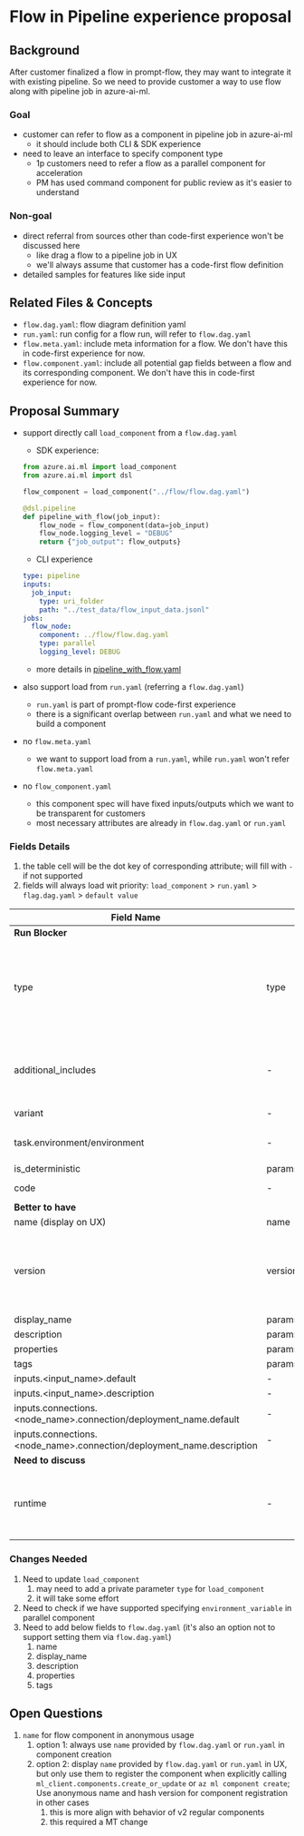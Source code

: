 # Flow in Pipeline experience proposal

## Background

After customer finalized a flow in prompt-flow, they may want to integrate it with existing pipeline. So we need to provide customer a way to use flow along with pipeline job in azure-ai-ml.

### Goal

+ customer can refer to flow as a component in pipeline job in azure-ai-ml
  + it should include both CLI & SDK experience
+ need to leave an interface to specify component type
  + 1p customers need to refer a flow as a parallel component for acceleration
  + PM has used command component for public review as it's easier to understand

### Non-goal

+ direct referral from sources other than code-first experience won't be discussed here
  + like drag a flow to a pipeline job in UX
  + we'll always assume that customer has a code-first flow definition
+ detailed samples for features like side input

## Related Files & Concepts

- `flow.dag.yaml`: flow diagram definition yaml
- `run.yaml`: run config for a flow run, will refer to `flow.dag.yaml`
- `flow.meta.yaml`: include meta information for a flow. We don't have this in code-first experience for now.
- `flow.component.yaml`: include all potential gap fields between a flow and its corresponding component. We don't have this in code-first experience for now.

## Proposal Summary

- support directly call `load_component` from a `flow.dag.yaml`

  - SDK experience:

  ```python
  from azure.ai.ml import load_component
  from azure.ai.ml import dsl
  
  flow_component = load_component("../flow/flow.dag.yaml")
  
  @dsl.pipeline
  def pipeline_with_flow(job_input):
      flow_node = flow_component(data=job_input)
      flow_node.logging_level = "DEBUG"
      return {"job_output": flow_outputs}
  ```

  - CLI experience

  ```yaml
  type: pipeline
  inputs:
    job_input:
      type: uri_folder
      path: "../test_data/flow_input_data.jsonl"
  jobs:
    flow_node:
      component: ../flow/flow.dag.yaml
      type: parallel
      logging_level: DEBUG
  ```

  + more details in [pipeline_with_flow.yaml](../pipeline_job/pipeline_with_flow.yaml)

- also support load from `run.yaml` (referring a `flow.dag.yaml`)

  - `run.yaml` is part of prompt-flow code-first experience
  - there is a significant overlap between `run.yaml` and what we need to build a component

- no `flow.meta.yaml`
  - we want to support load from a `run.yaml`, while `run.yaml` won't refer `flow.meta.yaml`
- no `flow_component.yaml`
  - this component spec will have fixed inputs/outputs which we want to be transparent for customers
  - most necessary attributes are already in `flow.dag.yaml` or `run.yaml`

### Fields Details

1. the table cell will be the dot key of corresponding attribute; will fill with `-` if not supported
2. fields will always load wit priority: `load_component` > `run.yaml` > `flag.dag.yaml` > `default value`

| Field Name                                                   | load_component                   | run.yaml                                           | flow.dag.yaml                                            | default value                                                | comment                                                      |
| ------------------------------------------------------------ | -------------------------------- | -------------------------------------------------- | -------------------------------------------------------- | ------------------------------------------------------------ | ------------------------------------------------------------ |
| **Run Blocker**                                              |                                  |                                                    |                                                          |                                                              |                                                              |
| type                                                         | type                             | -                                                  | -                                                        | parallel                                                     | can be inferred from `node.type` in `pipeline.yaml`; **`type` is not a valid param for `load_component` on regular components** |
| additional_includes                                          | -                                | -                                                  | additional_includes                                      | -                                                            | **v2 sdk need to understand the addtional_includes in dag.yaml to build code snapshot** |
| variant                                                      | -                                | variant                                            | -                                                        | -                                                            |                                                              |
|                                                              |                                  |                                                    |                                                          |                                                              |                                                              |
| task.environment/environment                                 | -                                | -                                                  | environment                                              | latest public prompt-flow runtime image                      |                                                              |
| is_deterministic                                             | params_override.is_deterministic | -                                                  | -                                                        | True                                                         |                                                              |
| code                                                         | -                                | -                                                  | -                                                        | parent of `flow.dag.yaml`                                    |                                                              |
| **Better to have**                                           |                                  |                                                    |                                                          |                                                              |                                                              |
| name (display on UX)                                         | name                             | name                                               | name                                                     | azureml_anonymous                                            |                                                              |
| version                                                      | version                          | -                                                  | -                                                        | hash value if name is not provided; auto-increment if name is provided; raise exception if auto-increment failed | `version` must be provided along with `name`                 |
| display_name                                                 | params_override.display_name     | display_name                                       | display_name                                             | -                                                            |                                                              |
| description                                                  | params_override.description      | description                                        | description                                              | -                                                            |                                                              |
| properties                                                   | params_override.properties       | properties                                         | properties                                               | -                                                            |                                                              |
| tags                                                         | params_override.tags             | tags                                               | tags                                                     | -                                                            |                                                              |
| inputs.<input_name>.default                                  | -                                | columns_mapping.<input_name>                       | inputs.<input_name>.default                              | -                                                            |                                                              |
| inputs.<input_name>.description                              | -                                | -                                                  | inputs.<input_name>.description                          | -                                                            |                                                              |
| inputs.connections.<node_name>.connection/deployment_name.default | -                                | connections.<node_name>.connection/deployment_name | nodes.<node_name>.connection/deployment_name.default     | -                                                            |                                                              |
| inputs.connections.<node_name>.connection/deployment_name.description | -                                | -                                                  | nodes.<node_name>.connection/deployment_name.description | -                                                            |                                                              |
| **Need to discuss**                                          |                                  |                                                    |                                                          |                                                              |                                                              |
| runtime                                                      | -                                | runtime                                            | -                                                        | -                                                            | will raise exception if runtime is not provided and no `flow.tools.json` is under flow directory |

### Changes Needed

1. Need to update `load_component`
   1. may need to add a private parameter `type` for `load_component`
   2. it will take some effort
2. Need to check if we have supported specifying `environment_variable` in parallel component
3. Need to add below fields to `flow.dag.yaml` (it's also an option not to support setting them via `flow.dag.yaml`)
   1. name
   2. display_name
   3. description
   4. properties
   5. tags

## Open Questions

1. `name` for flow component in anonymous usage
   1. option 1: always use `name` provided by `flow.dag.yaml` or `run.yaml` in component creation
   2. option 2: display `name` provided by `flow.dag.yaml` or `run.yaml` in UX, but only use them to register the component when explicitly calling `ml_client.components.create_or_update` or `az ml component create`; Use anonymous name and hash version for component registration in other cases
      1. this is more align with behavior of v2 regular components
      2. this required a MT change
